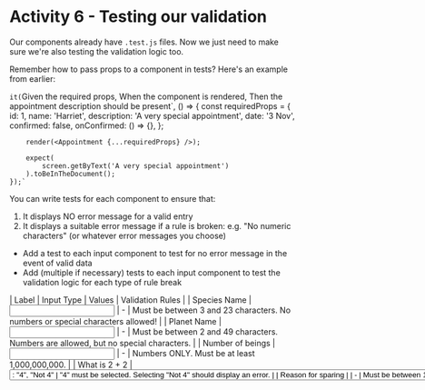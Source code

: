 # Activity 6 - Testing our validation

Our components already have `.test.js` files. Now we just need to make sure we're also testing the validation logic too.

Remember how to pass props to a component in tests? Here's an example from earlier:

`it(`Given the required props,
When the component is rendered,
Then the appointment description should be present`, () => {
const requiredProps = {
id: 1,
name: 'Harriet',
description: 'A very special appointment',
date: '3 Nov',
confirmed: false,
onConfirmed: () => {},
};

    	render(<Appointment {...requiredProps} />);

    	expect(
    		screen.getByText('A very special appointment')
    	).toBeInTheDocument();
    });`

You can write tests for each component to ensure that:

1. It displays NO error message for a valid entry
2. It displays a suitable error message if a rule is broken: e.g. "No numeric characters" (or whatever error messages you choose)

-   Add a test to each input component to test for no error message in the event of valid data
-   Add (multiple if necessary) tests to each input component to test the validation logic for each type of rule break

| Label | Input Type | Values | Validation Rules |
| Species Name | <input type='text'> | - | Must be between 3 and 23 characters. No numbers or special characters allowed! |
| Planet Name | <input type='text'> | - | Must be between 2 and 49 characters. Numbers are allowed, but no special characters. |
| Number of beings | <input type='text'> | - | Numbers ONLY. Must be at least 1,000,000,000. |
| What is 2 + 2 | <select> | two possible <option>: "4", "Not 4" | "4" must be selected. Selecting "Not 4" should display an error. |
| Reason for sparing | <textarea> | - | Must be between 17 and 153 characters. |

Now if you run `npm test` you should get confirmation that all of your components are validating correctly in all possible circumstances. The Earth is saved! 🌍💃🕺🥳 Have a well-deserved break. ☕

Form validation can get very complex, and there are many ways to approach it. I'm sure that if you made it this far you can see some of the drawbacks of this approach!

If you're feeling brave, you can take things just a little further with some extensions in [Activity 7 - This Time It's A Bit Harder](./activity-7-extension.md)

